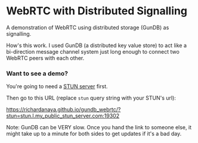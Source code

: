 # WebRTC with Distributed Signalling

A demonstration of WebRTC using distributed storage (GunDB) as signalling.

How's this work.  I used GunDB (a distributed key value store) to act like a bi-direction message channel system just long enough to connect two WebRTC peers with each other.

### Want to see a demo?

You're going to need a [STUN server](https://www.google.com/search?q=public+stun+server+webrtc) first.

Then go to this URL (replace `stun` query string with your STUN's url):

https://richardanaya.github.io/gundb_webrtc/?stun=stun.l.my_public_stun_server.com:19302


Note: GunDB can be VERY slow. Once you hand the link to someone else, it might take up to a minute for both sides to get updates if it's a bad day.
